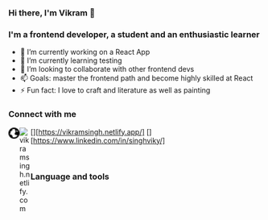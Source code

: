 ### Hi there, I'm Vikram 👋

### I'm a frontend developer, a student and an enthusiastic learner
- 🔭 I’m currently working on a React App
- 🌱 I’m currently learning testing
- 👯 I’m looking to collaborate with other frontend devs
- 📫 Goals: master the frontend path and become highly skilled at React
- ⚡ Fun fact: I love to craft and literature as well as painting

### Connect with me

[<img align="left" alt="vikramsingh.netlify.com" width="22px" src="https://raw.githubusercontent.com/iconic/open-iconic/master/svg/globe.svg" />][https://vikramsingh.netlify.app/]
[<img align="left" alt="vikramsingh.netlify.com" width="22px" src="https://cdn.jsdelivr.net/npm/simple-icons@v3/icons/linkedin.svg" />][https://www.linkedin.com/in/singhviky/]

<br />

### Language and tools
